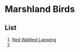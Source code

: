 # Marshland Birds

## List

1. [Red Wattled Lapwing](https://github.com/saheni-george/Marsh-Marvels/blob/36a5eff497e58d420e9cbb80a08df56441549b42/animals/birds/red_wattled_lapwing.md)
2. 
